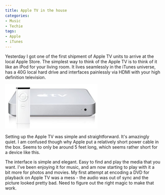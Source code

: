 ```yaml
---
title: Apple TV in the house
categories:
- Music
- Techie
tags:
- Apple
- iTunes
---
```


Yesterday I got one of the first shipment of Apple TV units to arrive at the local Apple Store. The simplest way to think of the Apple TV is to think of it like an iPod for your living room. It lives seamlessly in the iTunes universe, has a 40G local hard drive and interfaces painlessly via HDMI with your high definition television.


![appletv.jpg](/assets/posts/2007/appletv1.jpg)

Setting up the Apple TV was simple and straightforward. It's amazingly quiet. I am confused though why Apple put a relatively short power cable in the box. Seems to only be around 5 feet long, which seems rather short for a device like this.

The interface is simple and elegant. Easy to find and play the media that you want. I've been enjoying it for music, and am now starting to play with it a bit more for photos and movies. My first attempt at encoding a DVD for playback on Apple TV was a mess - the audio was out of sync and the picture looked pretty bad. Need to figure out the right magic to make that work.
